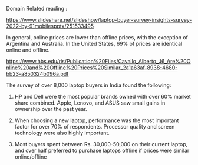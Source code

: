 Domain Related reading :

https://www.slideshare.net/slideshow/laptop-buyer-survey-insights-survey-2022-by-91mobilespptx/251533495

In general, online prices are lower than offline prices, with the exception of Argentina and Australia. In the United States, 69% of prices are identical online and offline.

https://www.hbs.edu/ris/Publication%20Files/Cavallo_Alberto_J6_Are%20Online%20and%20Offline%20Prices%20Similar_2a1a63af-8938-4680-bb23-a850324b096a.pdf

The survey of over 8,000 laptop buyers in India found the following:

1) HP and Dell were the most popular brands owned with over 60% market share combined. Apple, Lenovo, and ASUS saw small gains in ownership over the past year.

2) When choosing a new laptop, performance was the most important factor for over 70% of respondents. Processor quality and screen technology were also highly important.

3) Most buyers spent between Rs. 30,000-50,000 on their current laptop, and over half preferred to purchase laptops offline if prices were similar online/offline
